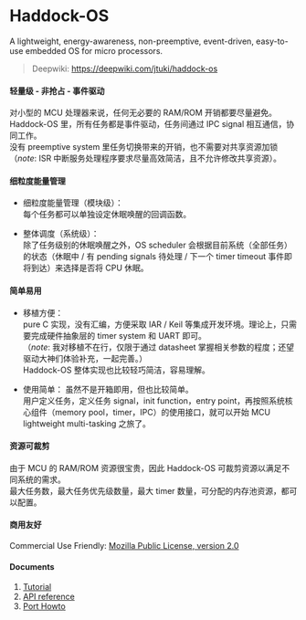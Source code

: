 # Haddock-OS
A lightweight, energy-awareness, non-preemptive, event-driven, easy-to-use embedded OS for micro processors.

> Deepwiki: https://deepwiki.com/jtuki/haddock-os

#### 轻量级 - 非抢占 - 事件驱动

对小型的 MCU 处理器来说，任何无必要的 RAM/ROM 开销都要尽量避免。      
Haddock-OS 里，所有任务都是事件驱动，任务间通过 IPC signal 相互通信，协同工作。     
没有 preemptive system 里任务切换带来的开销，也不需要对共享资源加锁（*note*: ISR 中断服务处理程序要求尽量高效简洁，且不允许修改共享资源）。    

#### 细粒度能量管理

* 细粒度能量管理（模块级）：    
每个任务都可以单独设定休眠唤醒的回调函数。

* 整体调度（系统级）：    
除了任务级别的休眠唤醒之外，OS scheduler 会根据目前系统（全部任务）的状态（休眠中 / 有 pending signals 待处理 / 下一个 timer timeout 事件即将到达）来选择是否将 CPU 休眠。

#### 简单易用

* 移植方便：    
pure C 实现，没有汇编，方便采取 IAR / Keil 等集成开发环境。理论上，只需要完成硬件抽象层的 timer system 和 UART 即可。   
（*note*: 我对移植不在行，仅限于通过 datasheet 掌握相关参数的程度；还望驱动大神们体验补充，一起完善。）   
Haddock-OS 整体实现也比较轻巧简洁，容易理解。   

* 使用简单：
虽然不是开箱即用，但也比较简单。    
用户定义任务，定义任务 signal，init function，entry point，再按照系统核心组件（memory pool，timer，IPC）的使用接口，就可以开始 MCU lightweight multi-tasking 之旅了。   

#### 资源可裁剪   

由于 MCU 的 RAM/ROM 资源很宝贵，因此 Haddock-OS 可裁剪资源以满足不同系统的需求。    
最大任务数，最大任务优先级数量，最大 timer 数量，可分配的内存池资源，都可以配置。

#### 商用友好

Commercial Use Friendly: [Mozilla Public License, version 2.0](https://www.mozilla.org/en-US/MPL/2.0/)

#### Documents

1. [Tutorial](readme/tutorial.md) 
2. [API reference](readme/api/haddock_api.md)
3. [Port Howto](readme/port.md)
